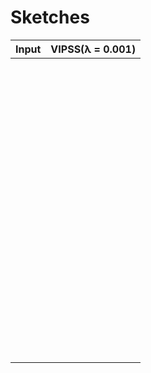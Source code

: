 # Sketches


<script type="module" src="https://ajax.googleapis.com/ajax/libs/model-viewer/3.4.0/model-viewer.min.js"
></script>

<style>
model-viewer {
  width: 300px;
  height: 250px;
  background-color: #ffffff;
}
</style>




Input |    VIPSS(λ = 0.001)
------------- | ------------- | 
<model-viewer camera-controls touch-action="pan-y" src="models/sketch-glb/t2f_iron.glb" ar alt="A 3D transparency test" style="background-color: unset;"></model-viewer> | <model-viewer camera-controls touch-action="pan-y" src="models/sketch-vipss-lambda-0001/t2f_iron_sketch_proxy.glb" ar alt="A 3D transparency test" style="background-color: black;"></model-viewer>
<model-viewer camera-controls touch-action="pan-y" src="models/sketch-glb/scaffolds3d_submarine.glb" ar alt="A 3D transparency test" style="background-color: unset;"></model-viewer> | <model-viewer camera-controls touch-action="pan-y" src="models/sketch-vipss-lambda-0001/scaffolds3d_submarine_sketch_proxy.glb" ar alt="A 3D transparency test" style="background-color: black;"></model-viewer>
<model-viewer camera-controls touch-action="pan-y" src="models/sketch-glb/flowrep_ellipsetorus.glb" ar alt="A 3D transparency test" style="background-color: unset;"></model-viewer> | <model-viewer camera-controls touch-action="pan-y" src="models/sketch-vipss-lambda-0001/flowrep_ellipsetorus_sketch_proxy.glb" ar alt="A 3D transparency test" style="background-color: black;"></model-viewer>
<model-viewer camera-controls touch-action="pan-y" src="models/sketch-glb/author1_bulbasaur.glb" ar alt="A 3D transparency test" style="background-color: unset;"></model-viewer> | <model-viewer camera-controls touch-action="pan-y" src="models/sketch-vipss-lambda-0001/author1_bulbasaur_sketch_proxy.glb" ar alt="A 3D transparency test" style="background-color: black;"></model-viewer>
<model-viewer camera-controls touch-action="pan-y" src="models/sketch-glb/cassie_vacuum.glb" ar alt="A 3D transparency test" style="background-color: unset;"></model-viewer> | <model-viewer camera-controls touch-action="pan-y" src="models/sketch-vipss-lambda-0001/cassie_vacuum_sketch_proxy.glb" ar alt="A 3D transparency test" style="background-color: black;"></model-viewer>
<model-viewer camera-controls touch-action="pan-y" src="models/sketch-glb/scaffold_sketch_P2_tutorial.glb" ar alt="A 3D transparency test" style="background-color: unset;"></model-viewer> | <model-viewer camera-controls touch-action="pan-y" src="models/sketch-vipss-lambda-0001/scaffold_sketch_P2_tutorial_sketch_proxy.glb" ar alt="A 3D transparency test" style="background-color: black;"></model-viewer>
<model-viewer camera-controls touch-action="pan-y" src="models/sketch-glb/author2_gamepad.glb" ar alt="A 3D transparency test" style="background-color: unset;"></model-viewer> | <model-viewer camera-controls touch-action="pan-y" src="models/sketch-vipss-lambda-0001/author2_gamepad_sketch_proxy.glb" ar alt="A 3D transparency test" style="background-color: black;"></model-viewer>
<model-viewer camera-controls touch-action="pan-y" src="models/sketch-glb/scaffold_sketch_P5_trash.glb" ar alt="A 3D transparency test" style="background-color: unset;"></model-viewer> | <model-viewer camera-controls touch-action="pan-y" src="models/sketch-vipss-lambda-0001/scaffold_sketch_P5_trash_sketch_proxy.glb" ar alt="A 3D transparency test" style="background-color: black;"></model-viewer>
<model-viewer camera-controls touch-action="pan-y" src="models/sketch-glb/cassie_sewing-machine.glb" ar alt="A 3D transparency test" style="background-color: unset;"></model-viewer> | <model-viewer camera-controls touch-action="pan-y" src="models/sketch-vipss-lambda-0001/cassie_sewing-machine_sketch_proxy.glb" ar alt="A 3D transparency test" style="background-color: black;"></model-viewer>
<model-viewer camera-controls touch-action="pan-y" src="models/sketch-glb/onshape_house.glb" ar alt="A 3D transparency test" style="background-color: unset;"></model-viewer> | <model-viewer camera-controls touch-action="pan-y" src="models/sketch-vipss-lambda-0001/onshape_house_sketch_proxy.glb" ar alt="A 3D transparency test" style="background-color: black;"></model-viewer>
<model-viewer camera-controls touch-action="pan-y" src="models/sketch-glb/flowrep_bottle.glb" ar alt="A 3D transparency test" style="background-color: unset;"></model-viewer> | <model-viewer camera-controls touch-action="pan-y" src="models/sketch-vipss-lambda-0001/flowrep_bottle_sketch_proxy.glb" ar alt="A 3D transparency test" style="background-color: black;"></model-viewer>
<model-viewer camera-controls touch-action="pan-y" src="models/sketch-glb/t2f_fighter.glb" ar alt="A 3D transparency test" style="background-color: unset;"></model-viewer> | <model-viewer camera-controls touch-action="pan-y" src="models/sketch-vipss-lambda-0001/t2f_fighter_sketch_proxy.glb" ar alt="A 3D transparency test" style="background-color: black;"></model-viewer>
<model-viewer camera-controls touch-action="pan-y" src="models/sketch-glb/scaffold_sketch_P4_tutorial.glb" ar alt="A 3D transparency test" style="background-color: unset;"></model-viewer> | <model-viewer camera-controls touch-action="pan-y" src="models/sketch-vipss-lambda-0001/scaffold_sketch_P4_tutorial_sketch_proxy.glb" ar alt="A 3D transparency test" style="background-color: black;"></model-viewer>
<model-viewer camera-controls touch-action="pan-y" src="models/sketch-glb/scaffold_sketch_P3_trash.glb" ar alt="A 3D transparency test" style="background-color: unset;"></model-viewer> | <model-viewer camera-controls touch-action="pan-y" src="models/sketch-vipss-lambda-0001/scaffold_sketch_P3_trash_sketch_proxy.glb" ar alt="A 3D transparency test" style="background-color: black;"></model-viewer>
<model-viewer camera-controls touch-action="pan-y" src="models/sketch-glb/onshape_iron.glb" ar alt="A 3D transparency test" style="background-color: unset;"></model-viewer> | <model-viewer camera-controls touch-action="pan-y" src="models/sketch-vipss-lambda-0001/onshape_iron_sketch_proxy.glb" ar alt="A 3D transparency test" style="background-color: black;"></model-viewer>
<model-viewer camera-controls touch-action="pan-y" src="models/sketch-glb/author1_chair.glb" ar alt="A 3D transparency test" style="background-color: unset;"></model-viewer> | <model-viewer camera-controls touch-action="pan-y" src="models/sketch-vipss-lambda-0001/author1_chair_sketch_proxy.glb" ar alt="A 3D transparency test" style="background-color: black;"></model-viewer>
<model-viewer camera-controls touch-action="pan-y" src="models/sketch-glb/cassie_teapot.glb" ar alt="A 3D transparency test" style="background-color: unset;"></model-viewer> | <model-viewer camera-controls touch-action="pan-y" src="models/sketch-vipss-lambda-0001/cassie_teapot_sketch_proxy.glb" ar alt="A 3D transparency test" style="background-color: black;"></model-viewer>
<model-viewer camera-controls touch-action="pan-y" src="models/sketch-glb/flowrep_mouse.glb" ar alt="A 3D transparency test" style="background-color: unset;"></model-viewer> | <model-viewer camera-controls touch-action="pan-y" src="models/sketch-vipss-lambda-0001/flowrep_mouse_sketch_proxy.glb" ar alt="A 3D transparency test" style="background-color: black;"></model-viewer>
<model-viewer camera-controls touch-action="pan-y" src="models/sketch-glb/onshape_simple_mouse.glb" ar alt="A 3D transparency test" style="background-color: unset;"></model-viewer> | <model-viewer camera-controls touch-action="pan-y" src="models/sketch-vipss-lambda-0001/onshape_simple_mouse_sketch_proxy.glb" ar alt="A 3D transparency test" style="background-color: black;"></model-viewer>
<model-viewer camera-controls touch-action="pan-y" src="models/sketch-glb/tolentino_shoe.glb" ar alt="A 3D transparency test" style="background-color: unset;"></model-viewer> | <model-viewer camera-controls touch-action="pan-y" src="models/sketch-vipss-lambda-0001/tolentino_shoe_sketch_proxy.glb" ar alt="A 3D transparency test" style="background-color: black;"></model-viewer>
<model-viewer camera-controls touch-action="pan-y" src="models/sketch-glb/t2f_car_97.glb" ar alt="A 3D transparency test" style="background-color: unset;"></model-viewer> | <model-viewer camera-controls touch-action="pan-y" src="models/sketch-vipss-lambda-0001/t2f_car_97_sketch_proxy.glb" ar alt="A 3D transparency test" style="background-color: black;"></model-viewer>
<model-viewer camera-controls touch-action="pan-y" src="models/sketch-glb/cassie_p12_lamp.glb" ar alt="A 3D transparency test" style="background-color: unset;"></model-viewer> | <model-viewer camera-controls touch-action="pan-y" src="models/sketch-vipss-lambda-0001/cassie_p12_lamp_sketch_proxy.glb" ar alt="A 3D transparency test" style="background-color: black;"></model-viewer>
<model-viewer camera-controls touch-action="pan-y" src="models/sketch-glb/t2f_guitar.glb" ar alt="A 3D transparency test" style="background-color: unset;"></model-viewer> | <model-viewer camera-controls touch-action="pan-y" src="models/sketch-vipss-lambda-0001/t2f_guitar_sketch_proxy.glb" ar alt="A 3D transparency test" style="background-color: black;"></model-viewer>
<model-viewer camera-controls touch-action="pan-y" src="models/sketch-glb/author2_guitar.glb" ar alt="A 3D transparency test" style="background-color: unset;"></model-viewer> | <model-viewer camera-controls touch-action="pan-y" src="models/sketch-vipss-lambda-0001/author2_guitar_sketch_proxy.glb" ar alt="A 3D transparency test" style="background-color: black;"></model-viewer>
<model-viewer camera-controls touch-action="pan-y" src="models/sketch-glb/scaffold_sketch_P4_trash.glb" ar alt="A 3D transparency test" style="background-color: unset;"></model-viewer> | <model-viewer camera-controls touch-action="pan-y" src="models/sketch-vipss-lambda-0001/scaffold_sketch_P4_trash_sketch_proxy.glb" ar alt="A 3D transparency test" style="background-color: black;"></model-viewer>
<model-viewer camera-controls touch-action="pan-y" src="models/sketch-glb/cassie_hat.glb" ar alt="A 3D transparency test" style="background-color: unset;"></model-viewer> | <model-viewer camera-controls touch-action="pan-y" src="models/sketch-vipss-lambda-0001/cassie_hat_sketch_proxy.glb" ar alt="A 3D transparency test" style="background-color: black;"></model-viewer>
<model-viewer camera-controls touch-action="pan-y" src="models/sketch-glb/cassie_p9_shoe.glb" ar alt="A 3D transparency test" style="background-color: unset;"></model-viewer> | <model-viewer camera-controls touch-action="pan-y" src="models/sketch-vipss-lambda-0001/cassie_p9_shoe_sketch_proxy.glb" ar alt="A 3D transparency test" style="background-color: black;"></model-viewer>
<model-viewer camera-controls touch-action="pan-y" src="models/sketch-glb/t2f_vacuum.glb" ar alt="A 3D transparency test" style="background-color: unset;"></model-viewer> | <model-viewer camera-controls touch-action="pan-y" src="models/sketch-vipss-lambda-0001/t2f_vacuum_sketch_proxy.glb" ar alt="A 3D transparency test" style="background-color: black;"></model-viewer>
<model-viewer camera-controls touch-action="pan-y" src="models/sketch-glb/flowrep_phone.glb" ar alt="A 3D transparency test" style="background-color: unset;"></model-viewer> | <model-viewer camera-controls touch-action="pan-y" src="models/sketch-vipss-lambda-0001/flowrep_phone_sketch_proxy.glb" ar alt="A 3D transparency test" style="background-color: black;"></model-viewer>
<model-viewer camera-controls touch-action="pan-y" src="models/sketch-glb/cassie_p11_shoe.glb" ar alt="A 3D transparency test" style="background-color: unset;"></model-viewer> | <model-viewer camera-controls touch-action="pan-y" src="models/sketch-vipss-lambda-0001/cassie_p11_shoe_sketch_proxy.glb" ar alt="A 3D transparency test" style="background-color: black;"></model-viewer>
<model-viewer camera-controls touch-action="pan-y" src="models/sketch-glb/t2f_car_93.glb" ar alt="A 3D transparency test" style="background-color: unset;"></model-viewer> | <model-viewer camera-controls touch-action="pan-y" src="models/sketch-vipss-lambda-0001/t2f_car_93_sketch_proxy.glb" ar alt="A 3D transparency test" style="background-color: black;"></model-viewer>
<model-viewer camera-controls touch-action="pan-y" src="models/sketch-glb/scaffold_sketch_P2_trash.glb" ar alt="A 3D transparency test" style="background-color: unset;"></model-viewer> | <model-viewer camera-controls touch-action="pan-y" src="models/sketch-vipss-lambda-0001/scaffold_sketch_P2_trash_sketch_proxy.glb" ar alt="A 3D transparency test" style="background-color: black;"></model-viewer>
<model-viewer camera-controls touch-action="pan-y" src="models/sketch-glb/ils_spacecraft_78.glb" ar alt="A 3D transparency test" style="background-color: unset;"></model-viewer> | <model-viewer camera-controls touch-action="pan-y" src="models/sketch-vipss-lambda-0001/ils_spacecraft_78_sketch_proxy.glb" ar alt="A 3D transparency test" style="background-color: black;"></model-viewer>
<model-viewer camera-controls touch-action="pan-y" src="models/sketch-glb/ils_car2.glb" ar alt="A 3D transparency test" style="background-color: unset;"></model-viewer> | <model-viewer camera-controls touch-action="pan-y" src="models/sketch-vipss-lambda-0001/ils_car2_sketch_proxy.glb" ar alt="A 3D transparency test" style="background-color: black;"></model-viewer>
<model-viewer camera-controls touch-action="pan-y" src="models/sketch-glb/robbins_car1.glb" ar alt="A 3D transparency test" style="background-color: unset;"></model-viewer> | <model-viewer camera-controls touch-action="pan-y" src="models/sketch-vipss-lambda-0001/robbins_car1_sketch_proxy.glb" ar alt="A 3D transparency test" style="background-color: black;"></model-viewer>
<model-viewer camera-controls touch-action="pan-y" src="models/sketch-glb/author1_chair_ff.glb" ar alt="A 3D transparency test" style="background-color: unset;"></model-viewer> | <model-viewer camera-controls touch-action="pan-y" src="models/sketch-vipss-lambda-0001/author1_chair_ff_sketch_proxy.glb" ar alt="A 3D transparency test" style="background-color: black;"></model-viewer>
<model-viewer camera-controls touch-action="pan-y" src="models/sketch-glb/robbins_spaceship.glb" ar alt="A 3D transparency test" style="background-color: unset;"></model-viewer> | <model-viewer camera-controls touch-action="pan-y" src="models/sketch-vipss-lambda-0001/robbins_spaceship_sketch_proxy.glb" ar alt="A 3D transparency test" style="background-color: black;"></model-viewer>
<model-viewer camera-controls touch-action="pan-y" src="models/sketch-glb/author1_building.glb" ar alt="A 3D transparency test" style="background-color: unset;"></model-viewer> | <model-viewer camera-controls touch-action="pan-y" src="models/sketch-vipss-lambda-0001/author1_building_sketch_proxy.glb" ar alt="A 3D transparency test" style="background-color: black;"></model-viewer>
<model-viewer camera-controls touch-action="pan-y" src="models/sketch-glb/swh_vr_controller.glb" ar alt="A 3D transparency test" style="background-color: unset;"></model-viewer> | <model-viewer camera-controls touch-action="pan-y" src="models/sketch-vipss-lambda-0001/swh_vr_controller_sketch_proxy.glb" ar alt="A 3D transparency test" style="background-color: black;"></model-viewer>
<model-viewer camera-controls touch-action="pan-y" src="models/sketch-glb/flowrep_spherecylinder.glb" ar alt="A 3D transparency test" style="background-color: unset;"></model-viewer> | <model-viewer camera-controls touch-action="pan-y" src="models/sketch-vipss-lambda-0001/flowrep_spherecylinder_sketch_proxy.glb" ar alt="A 3D transparency test" style="background-color: black;"></model-viewer>
<model-viewer camera-controls touch-action="pan-y" src="models/sketch-glb/ils_boat.glb" ar alt="A 3D transparency test" style="background-color: unset;"></model-viewer> | <model-viewer camera-controls touch-action="pan-y" src="models/sketch-vipss-lambda-0001/ils_boat_sketch_proxy.glb" ar alt="A 3D transparency test" style="background-color: black;"></model-viewer>
<model-viewer camera-controls touch-action="pan-y" src="models/sketch-glb/ils_car3.glb" ar alt="A 3D transparency test" style="background-color: unset;"></model-viewer> | <model-viewer camera-controls touch-action="pan-y" src="models/sketch-vipss-lambda-0001/ils_car3_sketch_proxy.glb" ar alt="A 3D transparency test" style="background-color: black;"></model-viewer>
<model-viewer camera-controls touch-action="pan-y" src="models/sketch-glb/ils_roadster.glb" ar alt="A 3D transparency test" style="background-color: unset;"></model-viewer> | <model-viewer camera-controls touch-action="pan-y" src="models/sketch-vipss-lambda-0001/ils_roadster_sketch_proxy.glb" ar alt="A 3D transparency test" style="background-color: black;"></model-viewer>
<model-viewer camera-controls touch-action="pan-y" src="models/sketch-glb/onshape_vacuum.glb" ar alt="A 3D transparency test" style="background-color: unset;"></model-viewer> | <model-viewer camera-controls touch-action="pan-y" src="models/sketch-vipss-lambda-0001/onshape_vacuum_sketch_proxy.glb" ar alt="A 3D transparency test" style="background-color: black;"></model-viewer>
<model-viewer camera-controls touch-action="pan-y" src="models/sketch-glb/robbins_car2.glb" ar alt="A 3D transparency test" style="background-color: unset;"></model-viewer> | <model-viewer camera-controls touch-action="pan-y" src="models/sketch-vipss-lambda-0001/robbins_car2_sketch_proxy.glb" ar alt="A 3D transparency test" style="background-color: black;"></model-viewer>
<model-viewer camera-controls touch-action="pan-y" src="models/sketch-glb/ils_car1.glb" ar alt="A 3D transparency test" style="background-color: unset;"></model-viewer> | <model-viewer camera-controls touch-action="pan-y" src="models/sketch-vipss-lambda-0001/ils_car1_sketch_proxy.glb" ar alt="A 3D transparency test" style="background-color: black;"></model-viewer>
<model-viewer camera-controls touch-action="pan-y" src="models/sketch-glb/ils_car4.glb" ar alt="A 3D transparency test" style="background-color: unset;"></model-viewer> | <model-viewer camera-controls touch-action="pan-y" src="models/sketch-vipss-lambda-0001/ils_car4_sketch_proxy.glb" ar alt="A 3D transparency test" style="background-color: black;"></model-viewer>
<model-viewer camera-controls touch-action="pan-y" src="models/sketch-glb/swh_dental_light.glb" ar alt="A 3D transparency test" style="background-color: unset;"></model-viewer> | <model-viewer camera-controls touch-action="pan-y" src="models/sketch-vipss-lambda-0001/swh_dental_light_sketch_proxy.glb" ar alt="A 3D transparency test" style="background-color: black;"></model-viewer>
<model-viewer camera-controls touch-action="pan-y" src="models/sketch-glb/onshape_guitar.glb" ar alt="A 3D transparency test" style="background-color: unset;"></model-viewer> | <model-viewer camera-controls touch-action="pan-y" src="models/sketch-vipss-lambda-0001/onshape_guitar_sketch_proxy.glb" ar alt="A 3D transparency test" style="background-color: black;"></model-viewer>
<model-viewer camera-controls touch-action="pan-y" src="models/sketch-glb/ils_car5.glb" ar alt="A 3D transparency test" style="background-color: unset;"></model-viewer> | <model-viewer camera-controls touch-action="pan-y" src="models/sketch-vipss-lambda-0001/ils_car5_sketch_proxy.glb" ar alt="A 3D transparency test" style="background-color: black;"></model-viewer>
<model-viewer camera-controls touch-action="pan-y" src="models/sketch-glb/penzil_spaceship.glb" ar alt="A 3D transparency test" style="background-color: unset;"></model-viewer> | <model-viewer camera-controls touch-action="pan-y" src="models/sketch-vipss-lambda-0001/penzil_spaceship_sketch_proxy.glb" ar alt="A 3D transparency test" style="background-color: black;"></model-viewer>
<model-viewer camera-controls touch-action="pan-y" src="models/sketch-glb/scaffold_sketch_P3_open.glb" ar alt="A 3D transparency test" style="background-color: unset;"></model-viewer> | <model-viewer camera-controls touch-action="pan-y" src="models/sketch-vipss-lambda-0001/scaffold_sketch_P3_open_sketch_proxy.glb" ar alt="A 3D transparency test" style="background-color: black;"></model-viewer>
<model-viewer camera-controls touch-action="pan-y" src="models/sketch-glb/scaffold_sketch_P2_open.glb" ar alt="A 3D transparency test" style="background-color: unset;"></model-viewer> | <model-viewer camera-controls touch-action="pan-y" src="models/sketch-vipss-lambda-0001/scaffold_sketch_P2_open_sketch_proxy.glb" ar alt="A 3D transparency test" style="background-color: black;"></model-viewer>
<model-viewer camera-controls touch-action="pan-y" src="models/sketch-glb/scaffold_sketch_P1_trash.json.glb" ar alt="A 3D transparency test" style="background-color: unset;"></model-viewer> | <model-viewer camera-controls touch-action="pan-y" src="models/sketch-vipss-lambda-0001/scaffold_sketch_P1_trash.json_sketch_proxy.glb" ar alt="A 3D transparency test" style="background-color: black;"></model-viewer>
<model-viewer camera-controls touch-action="pan-y" src="models/sketch-glb/curvefusion_bust.glb" ar alt="A 3D transparency test" style="background-color: unset;"></model-viewer> | <model-viewer camera-controls touch-action="pan-y" src="models/sketch-vipss-lambda-0001/curvefusion_bust_sketch_proxy.glb" ar alt="A 3D transparency test" style="background-color: black;"></model-viewer>
<model-viewer camera-controls touch-action="pan-y" src="models/sketch-glb/flowsurf_expresso.glb" ar alt="A 3D transparency test" style="background-color: unset;"></model-viewer> | <model-viewer camera-controls touch-action="pan-y" src="models/sketch-vipss-lambda-0001/flowsurf_expresso_sketch_proxy.glb" ar alt="A 3D transparency test" style="background-color: black;"></model-viewer>
<model-viewer camera-controls touch-action="pan-y" src="models/sketch-glb/author1_car.glb" ar alt="A 3D transparency test" style="background-color: unset;"></model-viewer> | <model-viewer camera-controls touch-action="pan-y" src="models/sketch-vipss-lambda-0001/author1_car_sketch_proxy.glb" ar alt="A 3D transparency test" style="background-color: black;"></model-viewer>
<model-viewer camera-controls touch-action="pan-y" src="models/sketch-glb/ils_speaker.glb" ar alt="A 3D transparency test" style="background-color: unset;"></model-viewer> | <model-viewer camera-controls touch-action="pan-y" src="models/sketch-vipss-lambda-0001/ils_speaker_sketch_proxy.glb" ar alt="A 3D transparency test" style="background-color: black;"></model-viewer>
<model-viewer camera-controls touch-action="pan-y" src="models/sketch-glb/cassie_p12_shoe.glb" ar alt="A 3D transparency test" style="background-color: unset;"></model-viewer> | <model-viewer camera-controls touch-action="pan-y" src="models/sketch-vipss-lambda-0001/cassie_p12_shoe_sketch_proxy.glb" ar alt="A 3D transparency test" style="background-color: black;"></model-viewer>
<model-viewer camera-controls touch-action="pan-y" src="models/sketch-glb/cassie_chair.glb" ar alt="A 3D transparency test" style="background-color: unset;"></model-viewer> | <model-viewer camera-controls touch-action="pan-y" src="models/sketch-vipss-lambda-0001/cassie_chair_sketch_proxy.glb" ar alt="A 3D transparency test" style="background-color: black;"></model-viewer>
<model-viewer camera-controls touch-action="pan-y" src="models/sketch-glb/t2f_toothpaste.glb" ar alt="A 3D transparency test" style="background-color: unset;"></model-viewer> | <model-viewer camera-controls touch-action="pan-y" src="models/sketch-vipss-lambda-0001/t2f_toothpaste_sketch_proxy.glb" ar alt="A 3D transparency test" style="background-color: black;"></model-viewer>
<model-viewer camera-controls touch-action="pan-y" src="models/sketch-glb/cassie_car.glb" ar alt="A 3D transparency test" style="background-color: unset;"></model-viewer> | <model-viewer camera-controls touch-action="pan-y" src="models/sketch-vipss-lambda-0001/cassie_car_sketch_proxy.glb" ar alt="A 3D transparency test" style="background-color: black;"></model-viewer>
<model-viewer camera-controls touch-action="pan-y" src="models/sketch-glb/cassie_computer-mouse.glb" ar alt="A 3D transparency test" style="background-color: unset;"></model-viewer> | <model-viewer camera-controls touch-action="pan-y" src="models/sketch-vipss-lambda-0001/cassie_computer-mouse_sketch_proxy.glb" ar alt="A 3D transparency test" style="background-color: black;"></model-viewer>
<model-viewer camera-controls touch-action="pan-y" src="models/sketch-glb/scaffolds3d_dog.glb" ar alt="A 3D transparency test" style="background-color: unset;"></model-viewer> | <model-viewer camera-controls touch-action="pan-y" src="models/sketch-vipss-lambda-0001/scaffolds3d_dog_sketch_proxy.glb" ar alt="A 3D transparency test" style="background-color: black;"></model-viewer>
<model-viewer camera-controls touch-action="pan-y" src="models/sketch-glb/scaffold_sketch_P4_open.glb" ar alt="A 3D transparency test" style="background-color: unset;"></model-viewer> | <model-viewer camera-controls touch-action="pan-y" src="models/sketch-vipss-lambda-0001/scaffold_sketch_P4_open_sketch_proxy.glb" ar alt="A 3D transparency test" style="background-color: black;"></model-viewer>
<model-viewer camera-controls touch-action="pan-y" src="models/sketch-glb/scaffold_sketch_P5_open.glb" ar alt="A 3D transparency test" style="background-color: unset;"></model-viewer> | <model-viewer camera-controls touch-action="pan-y" src="models/sketch-vipss-lambda-0001/scaffold_sketch_P5_open_sketch_proxy.glb" ar alt="A 3D transparency test" style="background-color: black;"></model-viewer>
<model-viewer camera-controls touch-action="pan-y" src="models/sketch-glb/ils_spacecraft_29.glb" ar alt="A 3D transparency test" style="background-color: unset;"></model-viewer> | <model-viewer camera-controls touch-action="pan-y" src="models/sketch-vipss-lambda-0001/ils_spacecraft_29_sketch_proxy.glb" ar alt="A 3D transparency test" style="background-color: black;"></model-viewer>
<model-viewer camera-controls touch-action="pan-y" src="models/sketch-glb/t2f_sewing_machine.glb" ar alt="A 3D transparency test" style="background-color: unset;"></model-viewer> | <model-viewer camera-controls touch-action="pan-y" src="models/sketch-vipss-lambda-0001/t2f_sewing_machine_sketch_proxy.glb" ar alt="A 3D transparency test" style="background-color: black;"></model-viewer>
<model-viewer camera-controls touch-action="pan-y" src="models/sketch-glb/cassie_p9_lamp.glb" ar alt="A 3D transparency test" style="background-color: unset;"></model-viewer> | <model-viewer camera-controls touch-action="pan-y" src="models/sketch-vipss-lambda-0001/cassie_p9_lamp_sketch_proxy.glb" ar alt="A 3D transparency test" style="background-color: black;"></model-viewer>
<model-viewer camera-controls touch-action="pan-y" src="models/sketch-glb/onshape_bishop.glb" ar alt="A 3D transparency test" style="background-color: unset;"></model-viewer> | <model-viewer camera-controls touch-action="pan-y" src="models/sketch-vipss-lambda-0001/onshape_bishop_sketch_proxy.glb" ar alt="A 3D transparency test" style="background-color: black;"></model-viewer>
<model-viewer camera-controls touch-action="pan-y" src="models/sketch-glb/t2f_blender.glb" ar alt="A 3D transparency test" style="background-color: unset;"></model-viewer> | <model-viewer camera-controls touch-action="pan-y" src="models/sketch-vipss-lambda-0001/t2f_blender_sketch_proxy.glb" ar alt="A 3D transparency test" style="background-color: black;"></model-viewer>
<model-viewer camera-controls touch-action="pan-y" src="models/sketch-glb/t2f_hand_vacuum.glb" ar alt="A 3D transparency test" style="background-color: unset;"></model-viewer> | <model-viewer camera-controls touch-action="pan-y" src="models/sketch-vipss-lambda-0001/t2f_hand_vacuum_sketch_proxy.glb" ar alt="A 3D transparency test" style="background-color: black;"></model-viewer>
<model-viewer camera-controls touch-action="pan-y" src="models/sketch-glb/t2f_box.glb" ar alt="A 3D transparency test" style="background-color: unset;"></model-viewer> | <model-viewer camera-controls touch-action="pan-y" src="models/sketch-vipss-lambda-0001/t2f_box_sketch_proxy.glb" ar alt="A 3D transparency test" style="background-color: black;"></model-viewer>
<model-viewer camera-controls touch-action="pan-y" src="models/sketch-glb/onshape_boat.glb" ar alt="A 3D transparency test" style="background-color: unset;"></model-viewer> | <model-viewer camera-controls touch-action="pan-y" src="models/sketch-vipss-lambda-0001/onshape_boat_sketch_proxy.glb" ar alt="A 3D transparency test" style="background-color: black;"></model-viewer>
<model-viewer camera-controls touch-action="pan-y" src="models/sketch-glb/flowrep_trebol.glb" ar alt="A 3D transparency test" style="background-color: unset;"></model-viewer> | <model-viewer camera-controls touch-action="pan-y" src="models/sketch-vipss-lambda-0001/flowrep_trebol_sketch_proxy.glb" ar alt="A 3D transparency test" style="background-color: black;"></model-viewer>
<model-viewer camera-controls touch-action="pan-y" src="models/sketch-glb/author1_bust.glb" ar alt="A 3D transparency test" style="background-color: unset;"></model-viewer> | <model-viewer camera-controls touch-action="pan-y" src="models/sketch-vipss-lambda-0001/author1_bust_sketch_proxy.glb" ar alt="A 3D transparency test" style="background-color: black;"></model-viewer>
<model-viewer camera-controls touch-action="pan-y" src="models/sketch-glb/flowrep_boat.glb" ar alt="A 3D transparency test" style="background-color: unset;"></model-viewer> | <model-viewer camera-controls touch-action="pan-y" src="models/sketch-vipss-lambda-0001/flowrep_boat_sketch_proxy.glb" ar alt="A 3D transparency test" style="background-color: black;"></model-viewer>
<model-viewer camera-controls touch-action="pan-y" src="models/sketch-glb/author2_sofa.glb" ar alt="A 3D transparency test" style="background-color: unset;"></model-viewer> | <model-viewer camera-controls touch-action="pan-y" src="models/sketch-vipss-lambda-0001/author2_sofa_sketch_proxy.glb" ar alt="A 3D transparency test" style="background-color: black;"></model-viewer>
<model-viewer camera-controls touch-action="pan-y" src="models/sketch-glb/author1_ship.glb" ar alt="A 3D transparency test" style="background-color: unset;"></model-viewer> | <model-viewer camera-controls touch-action="pan-y" src="models/sketch-vipss-lambda-0001/author1_ship_sketch_proxy.glb" ar alt="A 3D transparency test" style="background-color: black;"></model-viewer>
<model-viewer camera-controls touch-action="pan-y" src="models/sketch-glb/flowsurf_beetle.glb" ar alt="A 3D transparency test" style="background-color: unset;"></model-viewer> | <model-viewer camera-controls touch-action="pan-y" src="models/sketch-vipss-lambda-0001/flowsurf_beetle_sketch_proxy.glb" ar alt="A 3D transparency test" style="background-color: black;"></model-viewer>
<model-viewer camera-controls touch-action="pan-y" src="models/sketch-glb/cassie_p11_lamp.glb" ar alt="A 3D transparency test" style="background-color: unset;"></model-viewer> | <model-viewer camera-controls touch-action="pan-y" src="models/sketch-vipss-lambda-0001/cassie_p11_lamp_sketch_proxy.glb" ar alt="A 3D transparency test" style="background-color: black;"></model-viewer>


